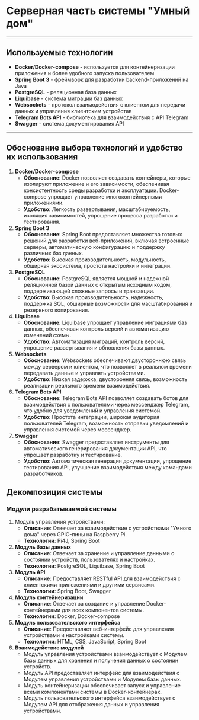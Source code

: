 # Серверная часть системы "Умный дом"

---

## Используемые технологии

- **Docker/Docker-compose** - используется для контейнеризации приложения и более удобного запуска пользователем
- **Spring Boot 3** - фреймворк для разработки backend-приложений на Java
- **PostgreSQL** - реляционная база данных
- **Liquibase** - система миграции баз данных
- **Websockets** - протокол взаимодействия с клиентом для передачи данных и управления клиентским устройстав
- **Telegram Bots API** - библиотека для взаимодействия с API Telegram
- **Swagger** - система документирования API

---
## Обоснование выбора технологий и удобство их использования
1. **Docker/Docker-compose**
   * **Обоснование**: Docker позволяет создавать контейнеры, которые изолируют приложение и его зависимости, обеспечивая консистентность среды разработки и эксплуатации. Docker-compose упрощает управление многоконтейнерными приложениями.
   * **Удобство**: Легкость развертывания, масштабируемость, изоляция зависимостей, упрощение процесса разработки и тестирования.
2. **Spring Boot 3**
   * **Обоснование**: Spring Boot предоставляет множество готовых решений для разработки веб-приложений, включая встроенные серверы, автоматическую конфигурацию и поддержку различных баз данных.
   * **Удобство**: Высокая производительность, модульность, обширная экосистема, простота настройки и интеграции.
3. **PostgreSQL**
   * **Обоснование**: PostgreSQL является мощной и надежной реляционной базой данных с открытым исходным кодом, поддерживающей сложные запросы и транзакции.
   * **Удобство**: Высокая производительность, надежность, поддержка SQL, обширные возможности для масштабирования и резервного копирования.
4. **Liquibase**
   * **Обоснование**: Liquibase упрощает управление миграциями баз данных, обеспечивая контроль версий и автоматизацию изменений схемы.
   * **Удобство**: Автоматизация миграций, контроль версий, упрощение развертывания и обновления базы данных.
5. **Websockets**
   * **Обоснование**: Websockets обеспечивают двустороннюю связь между сервером и клиентом, что позволяет в реальном времени передавать данные и управлять устройствами.
   * **Удобство**: Низкая задержка, двусторонняя связь, возможность реализации реального времени взаимодействия.
6. **Telegram Bots API**
   * **Обоснование**: Telegram Bots API позволяет создавать ботов для взаимодействия с пользователями через мессенджер Telegram, что удобно для уведомлений и управления системой.
   * **Удобство**: Простота интеграции, широкая аудитория пользователей Telegram, возможность отправки уведомлений и управления системой через мессенджер.
7. **Swagger**
   * **Обоснование**: Swagger предоставляет инструменты для автоматического генерирования документации API, что упрощает разработку и тестирование.
   * **Удобство**: Автоматическая генерация документации, упрощение тестирования API, улучшение взаимодействия между командами разработчиков.

## Декомпозиция системы
### Модули разрабатываемой системы

1. Модуль управления устройствами:
   * **Описание**: Отвечает за взаимодействие с устройствами "Умного дома" через GPIO-пины на Raspberry Pi. 
   * **Технологии**: Pi4J, Spring Boot 
2. **Модуль базы данных**
   * **Описание**: Отвечает за хранение и управление данными о состоянии устройств, пользователях и настройках.
   * **Технологии**: PostgreSQL, Liquibase, Spring Boot
3. **Модуль API**
   * **Описание**: Предоставляет RESTful API для взаимодействия с клиентскими приложениями и другими сервисами.
   * **Технологии**: Spring Boot, Swagger
4. **Модуль контейнеризации**
    * **Описание**: Отвечает за создание и управление Docker-контейнерами для всех компонентов системы. 
    * **Технологии**: Docker, Docker-compose
5. **Модуль пользовательского интерфейса**
    * **Описание**: Предоставляет веб-интерфейс для управления устройствами и настройками системы.
    * **Технологии**: HTML, CSS, JavaScript, Spring Boot
6. **Взаимодействие модулей**
    * Модуль управления устройствами взаимодействует с Модулем базы данных для хранения и получения данных о состоянии устройств.
    * Модуль API предоставляет интерфейс для взаимодействия с Модулем управления устройствами и Модулем базы данных.
    * Модуль контейнеризации обеспечивает запуск и управление всеми компонентами системы в Docker-контейнерах.
    * Модуль пользовательского интерфейса взаимодействует с Модулем API для отображения данных и управления устройствами.